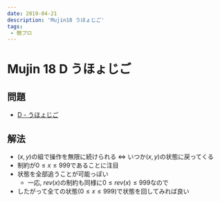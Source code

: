 ```yaml
---
date: 2019-04-21
description: 'Mujin18 うほょじご'
tags:
 - 競プロ
---
```


# Mujin 18 D うほょじご

## 問題
 - [D - うほょじご](https://atcoder.jp/contests/mujin-pc-2018/tasks/mujin_pc_2018_d)

## 解法
 - $(x,y)$の組で操作を無限に続けられる $\Longleftrightarrow$ いつか$(x,y)$の状態に戻ってくる
 - 制約が$0 \leq x \leq 999$であることに注目
 - 状態を全部追うことが可能っぽい
   - 一応, $rev(x)$の制約も同様に$0 \leq rev(x) \leq 999$なので
 - したがって全ての状態($0 \leq x \leq 999$)で状態を回してみれば良い
 